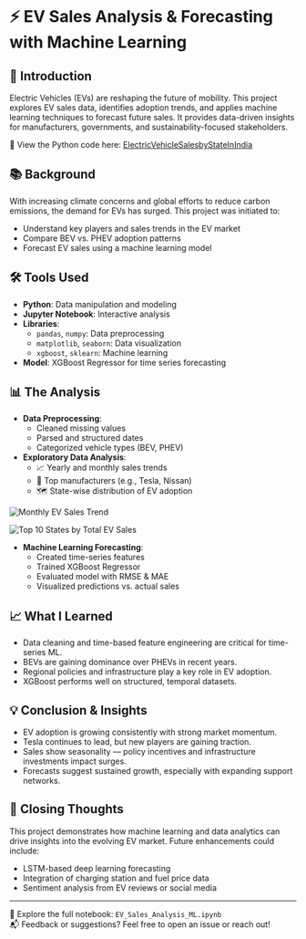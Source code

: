 # ⚡ EV Sales Analysis & Forecasting with Machine Learning

## 📌 Introduction
Electric Vehicles (EVs) are reshaping the future of mobility. This project explores EV sales data, identifies adoption trends, and applies machine learning techniques to forecast future sales. It provides data-driven insights for manufacturers, governments, and sustainability-focused stakeholders.

📍 View the Python code here: [ElectricVehicleSalesbyStateInIndia
](EV_Sales_Analysis_ML.ipynb)


## 📚 Background
With increasing climate concerns and global efforts to reduce carbon emissions, the demand for EVs has surged. This project was initiated to:
- Understand key players and sales trends in the EV market
- Compare BEV vs. PHEV adoption patterns
- Forecast EV sales using a machine learning model

## 🛠️ Tools Used
- **Python**: Data manipulation and modeling  
- **Jupyter Notebook**: Interactive analysis  
- **Libraries**:
  - `pandas`, `numpy`: Data preprocessing
  - `matplotlib`, `seaborn`: Data visualization
  - `xgboost`, `sklearn`: Machine learning
- **Model**: XGBoost Regressor for time series forecasting

## 📊 The Analysis
- **Data Preprocessing**:
  - Cleaned missing values
  - Parsed and structured dates
  - Categorized vehicle types (BEV, PHEV)
- **Exploratory Data Analysis**:
  - 📈 Yearly and monthly sales trends
  - 🚗 Top manufacturers (e.g., Tesla, Nissan)
  - 🗺️ State-wise distribution of EV adoption


![Monthly EV Sales Trend](/Assets/Monthly%EV%Sales%Trend.png)

![Top 10 States by Total EV Sales](/Assets/Top10%States%by%Total%EV%Sales.png)

- **Machine Learning Forecasting**:
  - Created time-series features
  - Trained XGBoost Regressor
  - Evaluated model with RMSE & MAE
  - Visualized predictions vs. actual sales

## 📈 What I Learned
- Data cleaning and time-based feature engineering are critical for time-series ML.
- BEVs are gaining dominance over PHEVs in recent years.
- Regional policies and infrastructure play a key role in EV adoption.
- XGBoost performs well on structured, temporal datasets.

## 💡 Conclusion & Insights
- EV adoption is growing consistently with strong market momentum.
- Tesla continues to lead, but new players are gaining traction.
- Sales show seasonality — policy incentives and infrastructure investments impact surges.
- Forecasts suggest sustained growth, especially with expanding support networks.

## 🙌 Closing Thoughts
This project demonstrates how machine learning and data analytics can drive insights into the evolving EV market. Future enhancements could include:
- LSTM-based deep learning forecasting
- Integration of charging station and fuel price data
- Sentiment analysis from EV reviews or social media

---

📁 Explore the full notebook: `EV_Sales_Analysis_ML.ipynb`  
📬 Feedback or suggestions? Feel free to open an issue or reach out!
